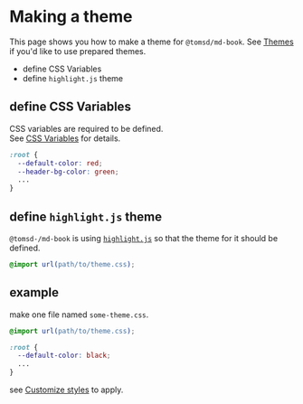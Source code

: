 # Making a theme

This page shows you how to make a theme for `@tomsd/md-book`. See [Themes](./theme.md) if you'd like to use prepared themes.

- define CSS Variables
- define `highlight.js` theme

## define CSS Variables

CSS variables are required to be defined.  
See [CSS Variables](./css_variables.md) for details.

``` css
:root {
  --default-color: red;
  --header-bg-color: green;
  ...
}
```

## define `highlight.js` theme

`@tomsd-/md-book` is using [`highlight.js`](https://www.npmjs.com/package/highlight.js) so that the theme for it should be defined.

``` css
@import url(path/to/theme.css);
```

## example

make one file named `some-theme.css`.

``` css
@import url(path/to/theme.css);

:root {
  --default-color: black;
  ...
}
```

see [Customize styles](./customize_styles.md) to apply.
